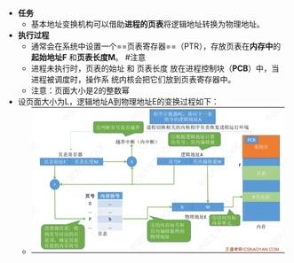 
- **任务**
	- 基本地址变换机构可以借助**进程的页表**将逻辑地址转换为物理地址。
- **执行过程**
	- 通常会在系统中设置一个==页表寄存器==（PTR），存放页表在**内存中**的**起始地址F** 和**页表长度M**。  #注意
	- 进程未执行时，页表的始址 和 页表长度 放在进程控制块（**PCB**）中，当进程被调度时，操作系 统内核会把它们放到页表寄存器中。
	- 注意：页面大小是2的整数幂
- 设页面大小为L，逻辑地址A到物理地址E的变换过程如下：
	- ![](attachments/Pasted%20image%2020220927111025.png)